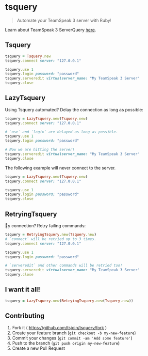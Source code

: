# tsquery
> Automate your TeamSpeak 3 server with Ruby!

Learn about TeamSpeak 3 ServerQuery [here](http://media.teamspeak.com/ts3_literature/TeamSpeak%203%20Server%20Query%20Manual.pdf).

## Tsquery
```ruby
tsquery = Tsquery.new
tsquery.connect server: "127.0.0.1"

tsquery.use 1
tsquery.login password: "password"
tsquery.serveredit virtualserver_name: "My TeamSpeak 3 Server"
tsquery.close
```

## LazyTsquery
Using Tsquery automated? Delay the connection as long as possible:
```ruby
tsquery = LazyTsquery.new(Tsquery.new)
tsquery.connect server: "127.0.0.1"

# `use` and `login` are delayed as long as possible.
tsquery.use 1
tsquery.login password: "password"

# Now we are hitting the server!
tsquery.serveredit virtualserver_name: "My TeamSpeak 3 Server"
tsquery.close
```

The following example will never connect to the server.
```ruby
tsquery = LazyTsquery.new(Tsquery.new)
tsquery.connect server: "127.0.0.1"

tsquery.use 1
tsquery.login password: "password"
tsquery.close
```

## RetryingTsquery
💩y connection? Retry failing commands:
```ruby
tsquery = RetryingTsquery.new(Tsquery.new)
# `connect` will be retried up to 3 times.
tsquery.connect server: "127.0.0.1"

tsquery.use 1
tsquery.login password: "password"

# `serveredit` and other commands will be retried too!
tsquery.serveredit virtualserver_name: "My TeamSpeak 3 Server"
tsquery.close
```

## I want it all!
```ruby
tsquery = LazyTsquery.new(RetryingTsquery.new(Tsquery.new))
```

## Contributing

1. Fork it ( https://github.com/tsjoin/tsquery/fork )
2. Create your feature branch (`git checkout -b my-new-feature`)
3. Commit your changes (`git commit -am 'Add some feature'`)
4. Push to the branch (`git push origin my-new-feature`)
5. Create a new Pull Request
